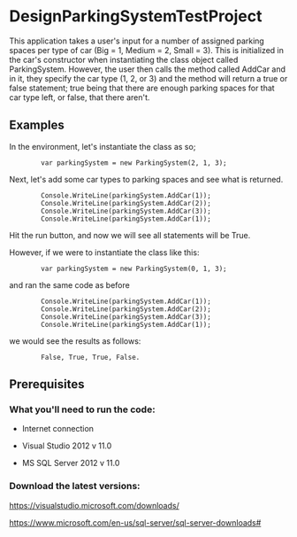 # DesignParkingSystemTestProject
This application takes a user's input for a number of assigned parking spaces per type of car (Big = 1, Medium = 2, Small = 3). 
This is initialized in the car's constructor when instantiating the class object called ParkingSystem.
However, the user then calls the method called AddCar and in it, they specify the car type (1, 2, or 3) and the method will return a true or false statement; true being that there are enough parking spaces for that car type left, or false, that there aren't.


## Examples
In the environment, let's instantiate the class as so;

            var parkingSystem = new ParkingSystem(2, 1, 3);

Next, let's add some car types to parking spaces and see what is returned.

            Console.WriteLine(parkingSystem.AddCar(1));
            Console.WriteLine(parkingSystem.AddCar(2));
            Console.WriteLine(parkingSystem.AddCar(3));
            Console.WriteLine(parkingSystem.AddCar(1));

Hit the run button, and now we will see all statements will be True.

However, if we were to instantiate the class like this:

            var parkingSystem = new ParkingSystem(0, 1, 3);

and ran the same code as before


            Console.WriteLine(parkingSystem.AddCar(1));
            Console.WriteLine(parkingSystem.AddCar(2));
            Console.WriteLine(parkingSystem.AddCar(3));
            Console.WriteLine(parkingSystem.AddCar(1));
            
we would see the results as follows: 

            False, True, True, False.

## Prerequisites

### What you'll need to run the code:

* Internet connection

* Visual Studio 2012 v 11.0

* MS SQL Server 2012 v 11.0

### Download the latest versions:

https://visualstudio.microsoft.com/downloads/

https://www.microsoft.com/en-us/sql-server/sql-server-downloads# 
